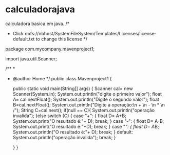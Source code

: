 # calculadorajava
calculadora basica em java.
/*
 * Click nbfs://nbhost/SystemFileSystem/Templates/Licenses/license-default.txt to change this license
 */

package com.mycompany.mavenproject1;

import java.util.Scanner;

/**
 *
 * @author Home
 */
public class Mavenproject1 {

    public static void main(String[] args) {
       Scanner cal= new Scanner(System.in);
       System.out.println("digite o primeiro valor");
       float A= cal.nextFloat();
       System.out.println("Digite o segundo valor");
       float B=cal.nextFloat();
       System.out.println("Digite a operação:\n + \n - \n * \n /");
       String  C=cal.next();
       if(null == C){
           System.out.println("operação invalida");
       }else switch (C) {
            case "+":
                {
                    float D= A+B;
                    System.out.print("O resultado é:"+ D);
                    break;
                }
            case "-":
                {
                    float D= A-B;
                    System.out.print("O resultado é:"+D);
                    break;
                }
            case "*":
                {
                    float D= A*B;
                    System.out.println("O resultado é:"+ D);
                    break;
                }
            default:
                System.out.println("operação invalida");
                break;
        }

    }
}
